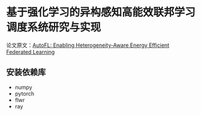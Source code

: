 # 基于强化学习的异构感知高能效联邦学习调度系统研究与实现

论文原文：[AutoFL: Enabling Heterogeneity-Aware Energy Efficient Federated Learning](https://dl.acm.org/doi/abs/10.1145/3466752.3480129)
## 安装依赖库

+ numpy
+ pytorch
+ flwr
+ ray
